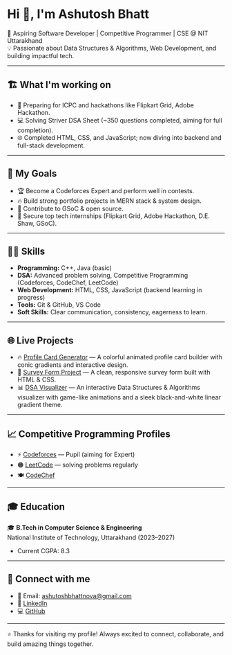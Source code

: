 # Hi 👋, I'm Ashutosh Bhatt

🚀 Aspiring Software Developer | Competitive Programmer | CSE @ NIT Uttarakhand  
💡 Passionate about Data Structures & Algorithms, Web Development, and building impactful tech.

---

## 🏗️ What I'm working on
- 🚀 Preparing for ICPC and hackathons like Flipkart Grid, Adobe Hackathon.
- 💻 Solving Striver DSA Sheet (~350 questions completed, aiming for full completion).
- 🌐 Completed HTML, CSS, and JavaScript; now diving into backend and full-stack development.

---

## 🎯 My Goals
- 🏆 Become a Codeforces Expert and perform well in contests.
- 🔥 Build strong portfolio projects in MERN stack & system design.
- 🚀 Contribute to GSoC & open source.
- 💼 Secure top tech internships (Flipkart Grid, Adobe Hackathon, D.E. Shaw, GSoC).

---

## 🧑‍💻 Skills
- **Programming:** C++, Java (basic)
- **DSA:** Advanced problem solving, Competitive Programming (Codeforces, CodeChef, LeetCode)
- **Web Development:** HTML, CSS, JavaScript (backend learning in progress)
- **Tools:** Git & GitHub, VS Code
- **Soft Skills:** Clear communication, consistency, eagerness to learn.

---
## 🌐 Live Projects

- 🔥 [Profile Card Generator](https://profile-card-generator.tiiny.site) — A colorful animated profile card builder with conic gradients and interactive design.
- 📝 [Survey Form Project](https://ashutoshbhatt8077.github.io/Survey-form/) — A clean, responsive survey form built with HTML & CSS.
- 📊 [DSA Visualizer](https://ds-avisulaiser.vercel.app/) — An interactive Data Structures & Algorithms visualizer with game-like animations and a sleek black-and-white linear gradient theme.


---

## 📈 Competitive Programming Profiles
- ⚡ [Codeforces](https://codeforces.com/profile/ashutoshbhatt) — Pupil (aiming for Expert)
- 🟠 [LeetCode](https://leetcode.com/Ashutosh-Bhatt) — solving problems regularly
- 🍽️ [CodeChef](https://www.codechef.com/users/aloft_brace_71)

---

## 🎓 Education
🎓 **B.Tech in Computer Science & Engineering**  
National Institute of Technology, Uttarakhand (2023–2027)  
- Current CGPA: 8.3

---

## 💼 Connect with me
- 📧 Email: ashutoshbhattnova@gmail.com
- 🔗 [LinkedIn](https://www.linkedin.com/in/ashutosh-bhatt-b3874227b)
- 💻 [GitHub](https://github.com/ashutoshbhatt8077)

---

⭐ Thanks for visiting my profile! Always excited to connect, collaborate, and build amazing things together.
